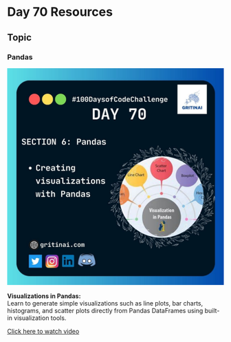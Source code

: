 # Day 70 Resources

## Topic

### Pandas

![100 days of code Day 70](https://github.com/GritinAI/100daysofcode2.0/blob/main/Images/Day70.jpg)

**Visualizations in Pandas:**  
Learn to generate simple visualizations such as line plots, bar charts, histograms, and scatter plots directly from Pandas DataFrames using built-in visualization tools.

[Click here to watch video](https://youtu.be/JpSMse3eVVg?si=xOhgxen-hKcz3j-l)










